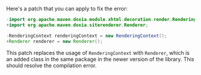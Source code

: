 Here's a patch that you can apply to fix the error:

```java
-import org.apache.maven.doxia.module.xhtml.decoration.render.RenderingContext;
+import org.apache.maven.doxia.siterenderer.Renderer;

-RenderingContext renderingContext = new RenderingContext();
+Renderer renderer = new Renderer();
```

This patch replaces the usage of `RenderingContext` with `Renderer`, which is an added class in the same package in the newer version of the library. This should resolve the compilation error.